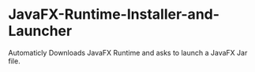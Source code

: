 # JavaFX-Runtime-Installer-and-Launcher
Automaticly Downloads JavaFX Runtime and asks to launch a JavaFX Jar file.
